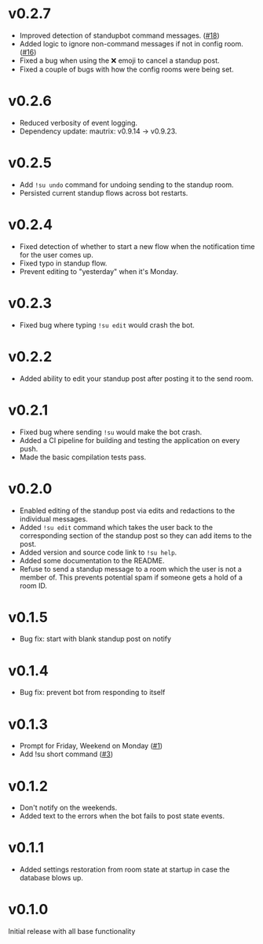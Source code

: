 # v0.2.7

* Improved detection of standupbot command messages.
  ([#18](https://todo.sr.ht/~sumner/standupbot/18))
* Added logic to ignore non-command messages if not in config room.
  ([#16](4https://todo.sr.ht/~sumner/standupbot/16))
* Fixed a bug when using the ❌ emoji to cancel a standup post.
* Fixed a couple of bugs with how the config rooms were being set.

# v0.2.6

* Reduced verbosity of event logging.
* Dependency update: mautrix: v0.9.14 -> v0.9.23.

# v0.2.5

* Add `!su undo` command for undoing sending to the standup room.
* Persisted current standup flows across bot restarts.

# v0.2.4

* Fixed detection of whether to start a new flow when the notification time for
  the user comes up.
* Fixed typo in standup flow.
* Prevent editing to "yesterday" when it's Monday.

# v0.2.3

* Fixed bug where typing `!su edit` would crash the bot.

# v0.2.2

* Added ability to edit your standup post after posting it to the send room.

# v0.2.1

* Fixed bug where sending `!su` would make the bot crash.
* Added a CI pipeline for building and testing the application on every push.
* Made the basic compilation tests pass.

# v0.2.0

* Enabled editing of the standup post via edits and redactions to the individual
  messages.
* Added `!su edit` command which takes the user back to the corresponding
  section of the standup post so they can add items to the post.
* Added version and source code link to `!su help`.
* Added some documentation to the README.
* Refuse to send a standup message to a room which the user is not a member of.
  This prevents potential spam if someone gets a hold of a room ID.

# v0.1.5

* Bug fix: start with blank standup post on notify

# v0.1.4

* Bug fix: prevent bot from responding to itself

# v0.1.3

* Prompt for Friday, Weekend on Monday
  ([#1](https://todo.sr.ht/~sumner/standupbot/1))
* Add !su short command ([#3](https://todo.sr.ht/~sumner/standupbot/3))

# v0.1.2

* Don't notify on the weekends.
* Added text to the errors when the bot fails to post state events.

# v0.1.1

* Added settings restoration from room state at startup in case the database
  blows up.

# v0.1.0

Initial release with all base functionality
